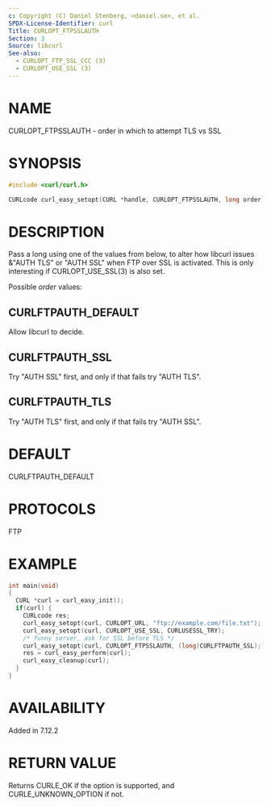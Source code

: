```yaml
---
c: Copyright (C) Daniel Stenberg, <daniel.se>, et al.
SPDX-License-Identifier: curl
Title: CURLOPT_FTPSSLAUTH
Section: 3
Source: libcurl
See-also:
  - CURLOPT_FTP_SSL_CCC (3)
  - CURLOPT_USE_SSL (3)
---
```


# NAME

CURLOPT_FTPSSLAUTH - order in which to attempt TLS vs SSL

# SYNOPSIS

~~~c
#include <curl/curl.h>

CURLcode curl_easy_setopt(CURL *handle, CURLOPT_FTPSSLAUTH, long order);
~~~

# DESCRIPTION

Pass a long using one of the values from below, to alter how libcurl issues
&"AUTH TLS" or "AUTH SSL" when FTP over SSL is activated. This is only
interesting if CURLOPT_USE_SSL(3) is also set.

Possible *order* values:

## CURLFTPAUTH_DEFAULT

Allow libcurl to decide.

## CURLFTPAUTH_SSL

Try "AUTH SSL" first, and only if that fails try "AUTH TLS".

## CURLFTPAUTH_TLS

Try "AUTH TLS" first, and only if that fails try "AUTH SSL".

# DEFAULT

CURLFTPAUTH_DEFAULT

# PROTOCOLS

FTP

# EXAMPLE

~~~c
int main(void)
{
  CURL *curl = curl_easy_init();
  if(curl) {
    CURLcode res;
    curl_easy_setopt(curl, CURLOPT_URL, "ftp://example.com/file.txt");
    curl_easy_setopt(curl, CURLOPT_USE_SSL, CURLUSESSL_TRY);
    /* funny server, ask for SSL before TLS */
    curl_easy_setopt(curl, CURLOPT_FTPSSLAUTH, (long)CURLFTPAUTH_SSL);
    res = curl_easy_perform(curl);
    curl_easy_cleanup(curl);
  }
}
~~~

# AVAILABILITY

Added in 7.12.2

# RETURN VALUE

Returns CURLE_OK if the option is supported, and CURLE_UNKNOWN_OPTION if not.
